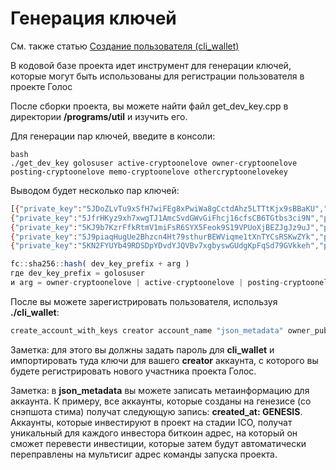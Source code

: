 # Генерация ключей
<!-- toc -->

См. также статью [Создание пользователя (cli_wallet)](https://wiki.golos.io/3-guides/stati/sozdanie-polzovatelya-ispolzuya-cliwallet.html)


В кодовой базе проекта идет инструмент для генерации ключей, которые могут быть использованы для регистрации пользователя в проекте Голос

После сборки проекта, вы можете найти файл get_dev_key.cpp в директории __/programs/util__ и изучить его.

Для генерации пар ключей, введите в консоли:



```
bash
./get_dev_key golosuser active-cryptoonelove owner-cryptoonelove posting-cryptoonelove memo-cryptoonelove othercryptoonelovekey
```



Выводом будет несколько пар ключей:

```bash
[{"private_key":"5JDoZLvTu9xSfH7wiFEg8xPwiWa8gCctdAhz5LTTtKjx9sBBaKU","public_key":"GLS4ybS19Ga2dh3zFJAVhQLTie5dmg4UEVbpK3Vu7ThBqUJeath4j"},
{"private_key":"5JfrHKyz9xh7xwgTJ1AmcSvdGWvGiFhcj16cfsCB6TGtbs3ci9N","public_key":"GLS8XXEaRx855V8jymLgnuAhhvo8WRD4fmUQm9qxsvdq8wxt8Ayu6"},
{"private_key":"5KJ9b7KzrFfkRtmV1miFsR6SYX5Feok9S19VPUoXjBEZJgJz9uJ","public_key":"GLS6cdxbXENrw9G32L3ZcNj8DHDNEF6LU7cuRGzspuc47keyyheng"},
{"private_key":"5J9piaqHugUe2Bhzcn4Ht79sthurBEWViqme1tXnTYCsRSKwZYk","public_key":"GLS7QM8d9whh9VzNEqXynrqb7VgPb1MyZsraDD37Cyzw6pqTFDbtQ"},
{"private_key":"5KN2FYUYb49RDSDpYDvdYJQVBv7xgbyswGUdgKpFqSd79GVkkeh","public_key":"GLS7vpq2yJK3WeNxeFGj4hkPpYzuyxZTpkLHzN1CNLoDyfnFmXiLh"}]
```

```javascript
fc::sha256::hash( dev_key_prefix + arg )
где dev_key_prefix = golosuser
и arg = owner-cryptoonelove | active-cryptoonelove | posting-cryptoonelove | memo-cryptoonelove
```

После вы можете зарегистрировать пользователя, используя __./cli_wallet__:

```javascript
create_account_with_keys creator account_name "json_metadata" owner_public_key active_public_key posting_public_key meme_public_key true
```
Заметка: для этого вы должны задать пароль для __cli_wallet__ и импортировать туда ключи для вашего __creator__ аккаунта, с которого вы будете регистрировать нового участника проекта Голос.

Заметка: в __json_metadata__ вы можете записать метаинформацию для аккаунта. 
К примеру, все аккаунты, которые созданы на генезисе (со снэпшота стима) получат следующую запись: __created_at: GENESIS__. Аккаунты, которые инвестируют в проект на стадии ICO, получат уникальный для каждого инвестора биткоин адрес, на который он сможет перевести инвестиции, которые затем будут автоматически переправлены на мультисиг адрес команды запуска проекта.
